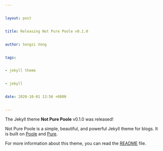 ```yaml
---


layout: post


title: Releasing Not Pure Poole v0.1.0


author: Songzi Vong


tags:


- jekyll theme


- jekyll


date: 2020-10-01 13:56 +0800


---
```



The Jekyll theme **Not Pure Poole** v0.1.0 was released!



Not Pure Poole is a simple, beautiful, and powerful Jekyll theme for blogs. It is built on [Poole](https://github.com/poole/poole) and [Pure](https://purecss.io/).



For more information about this theme, you can read the [README](https://github.com/vszhub/not-pure-poole/blob/master/README.md) file.
